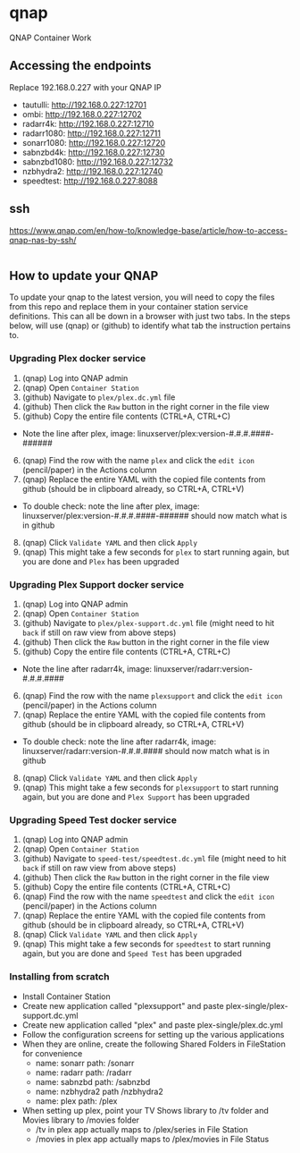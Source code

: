 # qnap
QNAP Container Work


## Accessing the endpoints
Replace 192.168.0.227 with your QNAP IP

  - tautulli: http://192.168.0.227:12701
  - ombi: http://192.168.0.227:12702
  - radarr4k: http://192.168.0.227:12710
  - radarr1080: http://192.168.0.227:12711
  - sonarr1080: http://192.168.0.227:12720 
  - sabnzbd4k: http://192.168.0.227:12730
  - sabnzbd1080: http://192.168.0.227:12732
  - nzbhydra2: http://192.168.0.227:12740
  - speedtest: http://192.168.0.227:8088


## ssh
https://www.qnap.com/en/how-to/knowledge-base/article/how-to-access-qnap-nas-by-ssh/
```

```


## How to update your QNAP
To update your qnap to the latest version, you will need to copy the files from this repo and replace them in your container station service definitions.  This can all be down in a browser with just two tabs.  In the steps below, will use (qnap) or (github) to identify what tab the instruction pertains to.

### Upgrading Plex docker service
1) (qnap) Log into QNAP admin
2) (qnap) Open `Container Station`
3) (github) Navigate to `plex/plex.dc.yml` file
4) (github) Then click the `Raw` button in the right corner in the file view
5) (github) Copy the entire file contents (CTRL+A, CTRL+C)
  + Note the line after plex, image: linuxserver/plex:version-#.#.#.####-######
6) (qnap) Find the row with the name `plex` and click the `edit icon` (pencil/paper) in the Actions column
7) (qnap) Replace the entire YAML with the copied file contents from github (should be in clipboard already, so CTRL+A, CTRL+V)
  + To double check: note the line after plex, image: linuxserver/plex:version-#.#.#.####-###### should now match what is in github 
8) (qnap) Click `Validate YAML` and then click `Apply`
9) (qnap) This might take a few seconds for `plex` to start running again, but you are done and `Plex` has been upgraded

### Upgrading Plex Support docker service
1) (qnap) Log into QNAP admin
2) (qnap) Open `Container Station`
3) (github) Navigate to `plex/plex-support.dc.yml` file (might need to hit `back` if still on raw view from above steps)
4) (github) Then click the `Raw` button in the right corner in the file view
5) (github) Copy the entire file contents (CTRL+A, CTRL+C)
  + Note the line after radarr4k, image: linuxserver/radarr:version-#.#.#.####
6) (qnap) Find the row with the name `plexsupport` and click the `edit icon` (pencil/paper) in the Actions column
7) (qnap) Replace the entire YAML with the copied file contents from github (should be in clipboard already, so CTRL+A, CTRL+V)
  + To double check: note the line after radarr4k, image: linuxserver/radarr:version-#.#.#.#### should now match what is in github 
8) (qnap) Click `Validate YAML` and then click `Apply`
9) (qnap) This might take a few seconds for `plexsupport` to start running again, but you are done and `Plex Support` has been upgraded

### Upgrading Speed Test docker service
1) (qnap) Log into QNAP admin
2) (qnap) Open `Container Station`
3) (github) Navigate to `speed-test/speedtest.dc.yml` file (might need to hit `back` if still on raw view from above steps)
4) (github) Then click the `Raw` button in the right corner in the file view
5) (github) Copy the entire file contents (CTRL+A, CTRL+C)
6) (qnap) Find the row with the name `speedtest` and click the `edit icon` (pencil/paper) in the Actions column
7) (qnap) Replace the entire YAML with the copied file contents from github (should be in clipboard already, so CTRL+A, CTRL+V)
8) (qnap) Click `Validate YAML` and then click `Apply`
9) (qnap) This might take a few seconds for `speedtest` to start running again, but you are done and `Speed Test` has been upgraded

### Installing from scratch

- Install Container Station
- Create new application called "plexsupport" and paste plex-single/plex-support.dc.yml
- Create new application called "plex" and paste plex-single/plex.dc.yml
- Follow the configuration screens for setting up the various applications
- When they are online, create the following Shared Folders in FileStation for convenience
  - name: sonarr path: /sonarr
  - name: radarr path: /radarr
  - name: sabnzbd path: /sabnzbd
  - name: nzbhydra2 path /nzbhydra2
  - name: plex path: /plex
- When setting up plex, point your TV Shows library to /tv folder and Movies library to /movies folder
  - /tv in plex app actually maps to /plex/series in File Station
  - /movies in plex app actually maps to /plex/movies in File Status